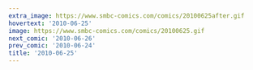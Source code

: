 ```yaml
---
extra_image: https://www.smbc-comics.com/comics/20100625after.gif
hovertext: '2010-06-25'
image: https://www.smbc-comics.com/comics/20100625.gif
next_comic: '2010-06-26'
prev_comic: '2010-06-24'
title: '2010-06-25'
---
```


